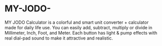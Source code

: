 # MY-JODO-
MY JODO Calculator is a colorful and smart unit converter + calculator made for daily life use. You can easily add, subtract, multiply or divide in Millimeter, Inch, Foot, and Meter. Each button has light &amp; pump effects with real dial-pad sound to make it attractive and realistic.

